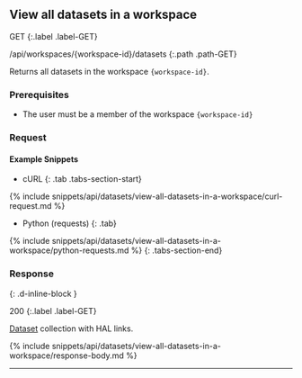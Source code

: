 ## View all datasets in a workspace

GET
{:.label .label-GET}

/api/workspaces/{workspace-id}/datasets
{:.path .path-GET}

Returns all datasets in the workspace `{workspace-id}`.

### Prerequisites

- The user must be a member of the workspace `{workspace-id}`

### Request
#### Example Snippets
- cURL
{: .tab .tabs-section-start}

{% include snippets/api/datasets/view-all-datasets-in-a-workspace/curl-request.md %}

- Python (requests)
{: .tab}

{% include snippets/api/datasets/view-all-datasets-in-a-workspace/python-requests.md %}
{: .tabs-section-end}

### Response
{: .d-inline-block }

200
{:.label .label-GET}

[Dataset](#dataset) collection with HAL links.

{% include snippets/api/datasets/view-all-datasets-in-a-workspace/response-body.md %}

---
